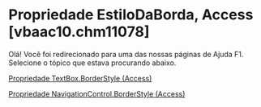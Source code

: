 
# Propriedade EstiloDaBorda, Access [vbaac10.chm11078]

Olá! Você foi redirecionado para uma das nossas páginas de Ajuda F1. Selecione o tópico que estava procurando abaixo.

[Propriedade TextBox.BorderStyle (Access)](http://msdn.microsoft.com/library/783c9424-669f-fcc7-b23d-6f5de03bad79%28Office.15%29.aspx)

[Propriedade NavigationControl.BorderStyle (Access)](http://msdn.microsoft.com/library/9135151b-2e00-ac34-9c82-a85c76b97eb5%28Office.15%29.aspx)

